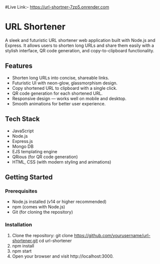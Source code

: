 #Live Link:- https://url-shortner-7zp5.onrender.com


# URL Shortener

A sleek and futuristic URL shortener web application built with Node.js and Express. It allows users to shorten long URLs and share them easily with a stylish interface, QR code generation, and copy-to-clipboard functionality.

## Features

- Shorten long URLs into concise, shareable links.
- Futuristic UI with neon-glow, glassmorphism design.
- Copy shortened URL to clipboard with a single click.
- QR code generation for each shortened URL.
- Responsive design — works well on mobile and desktop.
- Smooth animations for better user experience.

## Tech Stack

- JavaScript
- Node.js
- Express.js
- Mongo DB
- EJS templating engine
- QRious (for QR code generation)
- HTML, CSS (with modern styling and animations)

## Getting Started

### Prerequisites

- Node.js installed (v14 or higher recommended)
- npm (comes with Node.js)
- Git (for cloning the repository)

### Installation

1. Clone the repository:
   git clone https://github.com/yourusername/url-shortener.git
   cd url-shortener
2. npm install
3. npm start
4. Open your browser and visit http://localhost:3000.
